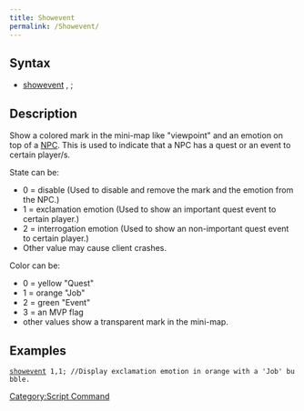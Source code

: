 ```yaml
---
title: Showevent
permalink: /Showevent/
---
```


Syntax
------

-   [showevent](/showevent "wikilink") <state>, <color>;

Description
-----------

Show a colored mark in the mini-map like "viewpoint" and an emotion on top of a [NPC](/NPC "wikilink"). This is used to indicate that a NPC has a quest or an event to certain player/s.

State can be:

-   0 = disable (Used to disable and remove the mark and the emotion from the NPC.)
-   1 = exclamation emotion (Used to show an important quest event to certain player.)
-   2 = interrogation emotion (Used to show an non-important quest event to certain player.)
-   Other value may cause client crashes.

Color can be:

-   0 = yellow "Quest"
-   1 = orange "Job"
-   2 = green "Event"
-   3 = an MVP flag
-   other values show a transparent mark in the mini-map.

Examples
--------

[`showevent`](/showevent "wikilink")` 1,1; //Display exclamation emotion in orange with a 'Job' bubble.`

[Category:Script Command](/Category:Script_Command "wikilink")
